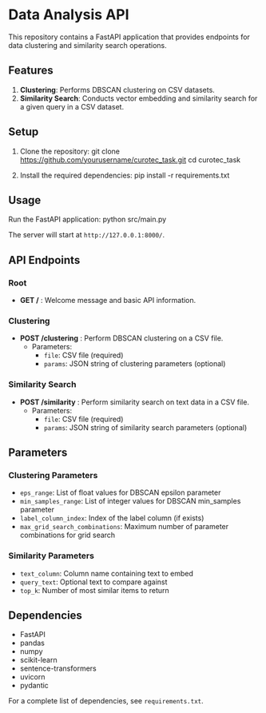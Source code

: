 # Data Analysis API

This repository contains a FastAPI application that provides endpoints for data clustering and similarity search operations.

## Features

1. **Clustering**: Performs DBSCAN clustering on CSV datasets.
2. **Similarity Search**: Conducts vector embedding and similarity search for a given query in a CSV dataset.

## Setup

1. Clone the repository: git clone https://github.com/yourusername/curotec_task.git cd curotec_task

2. Install the required dependencies: pip install -r requirements.txt

## Usage

Run the FastAPI application: python src/main.py


The server will start at `http://127.0.0.1:8000/`.

## API Endpoints

### Root
- **GET /** : Welcome message and basic API information.

### Clustering
- **POST /clustering** : Perform DBSCAN clustering on a CSV file.
  - Parameters:
    - `file`: CSV file (required)
    - `params`: JSON string of clustering parameters (optional)

### Similarity Search
- **POST /similarity** : Perform similarity search on text data in a CSV file.
  - Parameters:
    - `file`: CSV file (required)
    - `params`: JSON string of similarity search parameters (optional)

## Parameters

### Clustering Parameters
- `eps_range`: List of float values for DBSCAN epsilon parameter
- `min_samples_range`: List of integer values for DBSCAN min_samples parameter
- `label_column_index`: Index of the label column (if exists)
- `max_grid_search_combinations`: Maximum number of parameter combinations for grid search

### Similarity Parameters
- `text_column`: Column name containing text to embed
- `query_text`: Optional text to compare against
- `top_k`: Number of most similar items to return

## Dependencies

- FastAPI
- pandas
- numpy
- scikit-learn
- sentence-transformers
- uvicorn
- pydantic

For a complete list of dependencies, see `requirements.txt`.